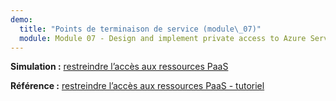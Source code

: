 ```yaml
---
demo:
  title: "Points de terminaison de service (module\_07)"
  module: Module 07 - Design and implement private access to Azure Services
---
```

**Simulation :** [restreindre l’accès aux ressources PaaS](https://mslabs.cloudguides.com/guides/AZ-700%20Lab%20Simulation%20-%20Restrict%20network%20access%20to%20PaaS%20resources%20with%20virtual%20network%20service%20endpoints)

**Référence :** [restreindre l’accès aux ressources PaaS - tutoriel](https://learn.microsoft.com/azure/virtual-network/tutorial-restrict-network-access-to-resources?tabs=portal)

